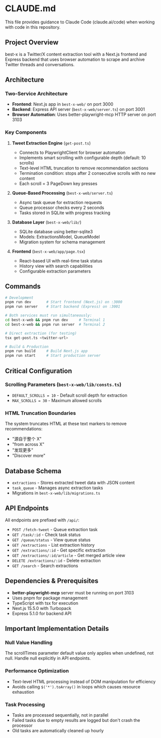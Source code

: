 # CLAUDE.md

This file provides guidance to Claude Code (claude.ai/code) when working with code in this repository.

## Project Overview

best-x is a Twitter/X content extraction tool with a Next.js frontend and Express backend that uses browser automation to scrape and archive Twitter threads and conversations.

## Architecture

### Two-Service Architecture
- **Frontend**: Next.js app in `best-x-web/` on port 3000
- **Backend**: Express API server (`best-x-web/server.ts`) on port 3001
- **Browser Automation**: Uses better-playwright-mcp HTTP server on port 3103

### Key Components

1. **Tweet Extraction Engine** (`get-post.ts`)
   - Connects to PlaywrightClient for browser automation
   - Implements smart scrolling with configurable depth (default: 10 scrolls)
   - Text-level HTML truncation to remove recommendation sections
   - Termination condition: stops after 2 consecutive scrolls with no new content
   - Each scroll = 3 PageDown key presses

2. **Queue-Based Processing** (`best-x-web/server.ts`)
   - Async task queue for extraction requests
   - Queue processor checks every 2 seconds
   - Tasks stored in SQLite with progress tracking

3. **Database Layer** (`best-x-web/lib/`)
   - SQLite database using better-sqlite3
   - Models: ExtractionsModel, QueueModel
   - Migration system for schema management

4. **Frontend** (`best-x-web/app/page.tsx`)
   - React-based UI with real-time task status
   - History view with search capabilities
   - Configurable extraction parameters

## Commands

```bash
# Development
pnpm run dev       # Start frontend (Next.js) on :3000
pnpm run server    # Start backend (Express) on :3001

# Both services must run simultaneously:
cd best-x-web && pnpm run dev     # Terminal 1
cd best-x-web && pnpm run server  # Terminal 2

# Direct extraction (for testing)
tsx get-post.ts <twitter-url>

# Build & Production
pnpm run build     # Build Next.js app
pnpm run start     # Start production server
```

## Critical Configuration

### Scrolling Parameters (`best-x-web/lib/consts.ts`)
- `DEFAULT_SCROLLS = 10` - Default scroll depth for extraction
- `MAX_SCROLLS = 30` - Maximum allowed scrolls

### HTML Truncation Boundaries
The system truncates HTML at these text markers to remove recommendations:
- "源自于整个 X"
- "from across X" 
- "发现更多"
- "Discover more"

## Database Schema

- `extractions` - Stores extracted tweet data with JSON content
- `task_queue` - Manages async extraction tasks
- Migrations in `best-x-web/lib/migrations.ts`

## API Endpoints

All endpoints are prefixed with `/api/`:
- `POST /fetch-tweet` - Queue extraction task
- `GET /task/:id` - Check task status
- `GET /queue/status` - View queue status
- `GET /extractions` - List extraction history
- `GET /extractions/:id` - Get specific extraction
- `GET /extractions/:id/article` - Get merged article view
- `DELETE /extractions/:id` - Delete extraction
- `GET /search` - Search extractions

## Dependencies & Prerequisites

- **better-playwright-mcp** server must be running on port 3103
- Uses pnpm for package management
- TypeScript with tsx for execution
- Next.js 15.5.0 with Turbopack
- Express 5.1.0 for backend API

## Important Implementation Details

### Null Value Handling
The scrollTimes parameter default value only applies when undefined, not null. Handle null explicitly in API endpoints.

### Performance Optimization
- Text-level HTML processing instead of DOM manipulation for efficiency
- Avoids calling `$('*').toArray()` in loops which causes resource exhaustion

### Task Processing
- Tasks are processed sequentially, not in parallel
- Failed tasks due to empty results are logged but don't crash the processor
- Old tasks are automatically cleaned up hourly